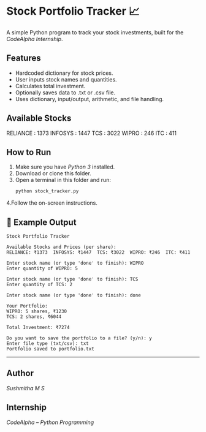 # Stock Portfolio Tracker 📈

A simple Python program to track your stock investments, built for the *CodeAlpha Internship*.

## Features
- Hardcoded dictionary for stock prices.
- User inputs stock names and quantities.
- Calculates total investment.
- Optionally saves data to .txt or .csv file.
- Uses dictionary, input/output, arithmetic, and file handling.

## Available Stocks
RELIANCE : 1373
INFOSYS : 1447
TCS : 3022
WIPRO : 246
ITC : 411

## How to Run
1. Make sure you have *Python 3* installed.
2. Download or clone this folder.
3. Open a terminal in this folder and run:
   ```bash
   python stock_tracker.py
4.Follow the on-screen instructions.

## 📌 Example Output
```text
Stock Portfolio Tracker

Available Stocks and Prices (per share):
RELIANCE: ₹1373  INFOSYS: ₹1447  TCS: ₹3022  WIPRO: ₹246  ITC: ₹411  

Enter stock name (or type 'done' to finish): WIPRO
Enter quantity of WIPRO: 5

Enter stock name (or type 'done' to finish): TCS
Enter quantity of TCS: 2

Enter stock name (or type 'done' to finish): done

Your Portfolio:
WIPRO: 5 shares, ₹1230
TCS: 2 shares, ₹6044

Total Investment: ₹7274

Do you want to save the portfolio to a file? (y/n): y
Enter file type (txt/csv): txt
Portfolio saved to portfolio.txt
```


---

## Author  
*Sushmitha M S*

## Internship  
*CodeAlpha – Python Programming*
